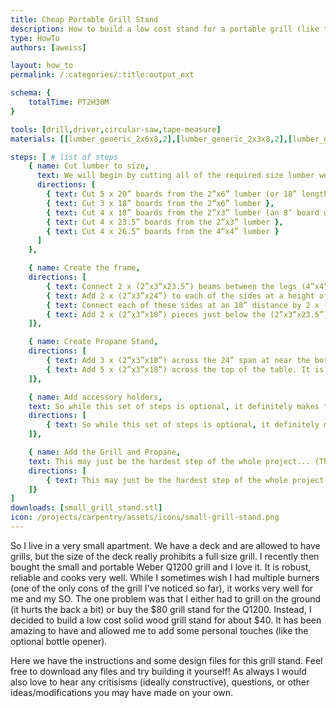 ```yaml
---
title: Cheap Portable Grill Stand
description: How to build a low cost stand for a portable grill (like the Weber Q122)
type: HowTo
authors: [aweiss]

layout: how_to
permalink: /:categories/:title:output_ext

schema: {
    totalTime: PT2H30M
}

tools: [drill,driver,circular-saw,tape-measure]
materials: [[lumber_generic_2x6x8,2],[lumber_generic_2x3x8,2],[lumber_generic_4x4x8,2],[screws_deck_1.5in,1]]

steps: [ # list of steps
    { name: Cut lumber to size,
      text: We will begin by cutting all of the required size lumber we need before putting anything together.,
      directions: [
        { text: Cut 5 x 20” boards from the 2”x6” lumber (or 18” length for no overhang on top surface) },
        { text: Cut 3 x 18” boards from the 2”x6” lumber },
        { text: Cut 4 x 18” boards from the 2”x3” lumber (an 8’ board will produce 4 x 18” boards plus a single board just about 23.5” after accounting for the kerf) },
        { text: Cut 4 x 23.5” boards from the 2”x3” lumber },
        { text: Cut 4 x 26.5” boards from the 4”x4” lumber }
      ]
    },

    { name: Create the frame,
    directions: [
        { text: Connect 2 x (2”x3”x23.5”) beams between the legs (4”x4”x26.5” pieces) flush with (or slightly above) the top of the 4”x4” beams at a 23.5” distance to create two sides. },
        { text: Add 2 x (2”x3”x24”) to each of the sides at a height of 1.5” inches from the bottom of the 4”x4” beams. },
        { text: Connect each of these sides at an 18” distance by 2 x (2”x3”x18”) pieces at a height of 12” },
        { text: Add 2 x (2”x3”x18”) pieces just below the (2”x3”x23.5”) sections added in 2.1 }
    ]},

    { name: Create Propane Stand,
    directions: [
        { text: Add 3 x (2”x3”x18”) across the 24” span at near the bottom of the table},
        { text: Add 5 x (2”x3”x18”) across the top of the table. It is recommended these are only screwed into the (2”x3”x23.5”) beams and NOT the 4”x4” legs}
    ]},

    { name: Add accessory holders,
    text: So while this set of steps is optional, it definitely makes for a much more useful grilling station.,
    directions: [
        { text: So while this set of steps is optional, it definitely makes for a much more useful grilling station.}
    ]},

    { name: Add the Grill and Propane,
    text: This may just be the hardest step of the whole project... (This is sarcasm if that didn't make it across) You now have to place your grill on your beautiful new stand!,
    directions: [
        { text: This may just be the hardest step of the whole project... (This is sarcasm if that didn't make it across) You now have to place your grill on your beautiful new stand!}
    ]}
]
downloads: [small_grill_stand.stl]
icon: /projects/carpentry/assets/icons/small-grill-stand.png
---
```


So I live in a very small apartment. We have a deck and are allowed to have grills, but the size of the deck really prohibits a full size grill.
I recently then bought the small and portable Weber Q1200 grill and I love it. It is robust, reliable and cooks very well.
While I sometimes wish I had multiple burners (one of the only cons of the grill I've noticed so far), it works very well for me and my SO.
The one problem was that I either had to grill on the ground (it hurts the back a bit) or buy the $80 grill stand for the Q1200.
Instead, I decided to build a low cost solid wood grill stand for about $40. It has been amazing to have and allowed me to add some personal touches (like the optional bottle opener).

Here we have the instructions and some design files for this grill stand. 
Feel free to download any files and try building it yourself! 
As always I would also love to hear any critisisms (ideally constructive), questions, or other ideas/modifications you may have made on your own.